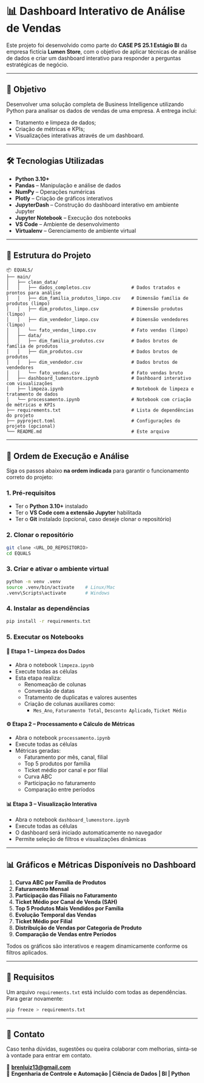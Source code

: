 
# 📊 Dashboard Interativo de Análise de Vendas
Este projeto foi desenvolvido como parte do **CASE PS 25.1 Estágio BI** da empresa fictícia **Lumen Store**, com o objetivo de aplicar técnicas de análise de dados e criar um dashboard interativo para responder a perguntas estratégicas de negócio.

---

## 🎯 Objetivo

Desenvolver uma solução completa de Business Intelligence utilizando Python para analisar os dados de vendas de uma empresa. A entrega inclui:
- Tratamento e limpeza de dados;
- Criação de métricas e KPIs;
- Visualizações interativas através de um dashboard.

---

## 🛠 Tecnologias Utilizadas

- **Python 3.10+**
- **Pandas** – Manipulação e análise de dados
- **NumPy** – Operações numéricas
- **Plotly** – Criação de gráficos interativos
- **JupyterDash** – Construção do dashboard interativo em ambiente Jupyter
- **Jupyter Notebook** – Execução dos notebooks
- **VS Code** – Ambiente de desenvolvimento
- **Virtualenv** – Gerenciamento de ambiente virtual

---

## 📁 Estrutura do Projeto

```
📦 EQUALS/
├── main/
│   ├── clean_data/
│   │   ├── dados_completos.csv               # Dados tratados e prontos para análise
│   │   ├── dim_familia_produtos_limpo.csv    # Dimensão família de produtos (limpo)
│   │   ├── dim_produtos_limpo.csv            # Dimensão produtos (limpo)
│   │   ├── dim_vendedor_limpo.csv            # Dimensão vendedores (limpo)
│   │   └── fato_vendas_limpo.csv             # Fato vendas (limpo)
│   ├── data/
│   │   ├── dim_familia_produtos.csv          # Dados brutos de família de produtos
│   │   ├── dim_produtos.csv                  # Dados brutos de produtos
│   │   ├── dim_vendedor.csv                  # Dados brutos de vendedores
│   │   └── fato_vendas.csv                   # Fato vendas bruto
│   ├── dashboard_lumenstore.ipynb            # Dashboard interativo com visualizações
│   ├── limpeza.ipynb                         # Notebook de limpeza e tratamento de dados
│   └── processamento.ipynb                   # Notebook com criação de métricas e KPIs
├── requirements.txt                          # Lista de dependências do projeto
├── pyproject.toml                            # Configurações do projeto (opcional)
└── README.md                                 # Este arquivo
```

---

## 🔎 Ordem de Execução e Análise

Siga os passos abaixo **na ordem indicada** para garantir o funcionamento correto do projeto:

### 1. Pré-requisitos

- Ter o **Python 3.10+** instalado
- Ter o **VS Code com a extensão Jupyter** habilitada
- Ter o **Git** instalado (opcional, caso deseje clonar o repositório)

### 2. Clonar o repositório

```bash
git clone <URL_DO_REPOSITORIO>
cd EQUALS
```

### 3. Criar e ativar o ambiente virtual

```bash
python -m venv .venv
source .venv/bin/activate    # Linux/Mac
.venv\Scripts\activate       # Windows
```

### 4. Instalar as dependências

```bash
pip install -r requirements.txt
```

### 5. Executar os Notebooks

#### 🧹 Etapa 1 – Limpeza dos Dados

- Abra o notebook `limpeza.ipynb`
- Execute todas as células
- Esta etapa realiza:
  - Renomeação de colunas
  - Conversão de datas
  - Tratamento de duplicatas e valores ausentes
  - Criação de colunas auxiliares como:
    - `Mes_Ano`, `Faturamento Total`, `Desconto Aplicado`, `Ticket Médio`

#### ⚙️ Etapa 2 – Processamento e Cálculo de Métricas

- Abra o notebook `processamento.ipynb`
- Execute todas as células
- Métricas geradas:
  - Faturamento por mês, canal, filial
  - Top 5 produtos por família
  - Ticket médio por canal e por filial
  - Curva ABC
  - Participação no faturamento
  - Comparação entre períodos

#### 📊 Etapa 3 – Visualização Interativa

- Abra o notebook `dashboard_lumenstore.ipynb`
- Execute todas as células
- O dashboard será iniciado automaticamente no navegador
- Permite seleção de filtros e visualizações dinâmicas

---

## 📊 Gráficos e Métricas Disponíveis no Dashboard

1. **Curva ABC por Família de Produtos**  
2. **Faturamento Mensal**  
3. **Participação das Filiais no Faturamento**  
4. **Ticket Médio por Canal de Venda (SAH)**  
5. **Top 5 Produtos Mais Vendidos por Família**  
6. **Evolução Temporal das Vendas**  
7. **Ticket Médio por Filial**  
8. **Distribuição de Vendas por Categoria de Produto**  
9. **Comparação de Vendas entre Períodos**  

Todos os gráficos são interativos e reagem dinamicamente conforme os filtros aplicados.

---

## 🧾 Requisitos

Um arquivo `requirements.txt` está incluído com todas as dependências. Para gerar novamente:

```bash
pip freeze > requirements.txt
```

---

## 🔗 Contato

Caso tenha dúvidas, sugestões ou queira colaborar com melhorias, sinta-se à vontade para entrar em contato.

📧 **brenluiz13@gmail.com**  
📍 **Engenharia de Controle e Automação | Ciência de Dados | BI | Python**